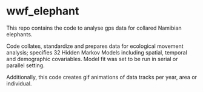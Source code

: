 # wwf_elephant
This repo contains the code to analyse gps data for collared Namibian elephants.

Code collates, standardize and prepares data for ecological movement analysis; specifies 32 Hidden Markov Models including spatial, temporal and demographic covariables. 
Model fit was set to be run in serial or parallel setting.

Additionally, this code  creates gif animations of data tracks per year, area or individual.
